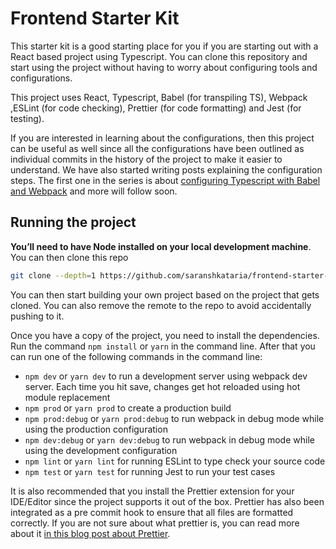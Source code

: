 # Frontend Starter Kit

This starter kit is a good starting place for you if you are starting out with a React based project using Typescript. You can clone this repository and start using the project without having to worry about configuring tools and configurations.

This project uses React, Typescript, Babel (for transpiling TS), Webpack ,ESLint (for code checking), Prettier (for code formatting) and Jest (for testing).

If you are interested in learning about the configurations, then this project can be useful as well since all the configurations have been outlined as individual commits in the history of the project to make it easier to understand. We have also started writing posts explaining the configuration steps. The first one in the series is about [configuring Typescript with Babel and Webpack](https://www.wisdomgeek.com/development/web-development/how-to-setup-typescript-with-babel-and-webpack/) and more will follow soon.

## Running the project

**You’ll need to have Node installed on your local development machine**. You can then clone this repo

```sh
git clone --depth=1 https://github.com/saranshkataria/frontend-starter-kit.git <YOUR_PROJECT_NAME>
```

You can then start building your own project based on the project that gets cloned. You can also remove the remote to the repo to avoid accidentally pushing to it.

Once you have a copy of the project, you need to install the dependencies. Run the command `npm install` or `yarn` in the command line.
After that you can run one of the following commands in the command line:

- `npm dev` or `yarn dev` to run a development server using webpack dev server. Each time you hit save, changes get hot reloaded using hot module replacement
- `npm prod` or `yarn prod` to create a production build
- `npm prod:debug` or `yarn prod:debug` to run webpack in debug mode while using the production configuration
- `npm dev:debug` or `yarn dev:debug` to run webpack in debug mode while using the development configuration
- `npm lint` or `yarn lint` for running ESLint to type check your source code
- `npm test` or `yarn test` for running Jest to run your test cases

It is also recommended that you install the Prettier extension for your IDE/Editor since the project supports it out of the box. Prettier has also been integrated as a pre commit hook to ensure that all files are formatted correctly. If you are not sure about what prettier is, you can read more about it [in this blog post about Prettier](https://www.wisdomgeek.com/development/web-development/using-prettier-format-javascript-code/).

